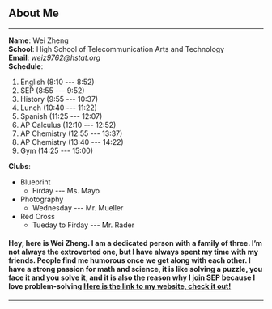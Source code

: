 ## About Me
---
**Name**: Wei Zheng  
**School**: High School of Telecommunication Arts and Technology  
**Email**: _weiz9762@hstat.org_  
**Schedule**:
1. English (8:10 --- 8:52)
2. SEP (8:55 --- 9:52)
3. History (9:55 --- 10:37)
4. Lunch (10:40 --- 11:22)
5. Spanish (11:25 --- 12:07)
6. AP Calculus (12:10 --- 12:52)
7. AP Chemistry (12:55 --- 13:37)
8. AP Chemistry (13:40 --- 14:22)
9. Gym (14:25 --- 15:00) 

**Clubs**:
 * Blueprint  
    * Firday --- Ms. Mayo
 * Photography
    * Wednesday --- Mr. Mueller
 * Red Cross
    * Tueday to Firday --- Mr. Rader





#### Hey, here is Wei Zheng. I am a dedicated person with a family of three. I’m not always the extroverted one, but I have always spent my time with my friends. People find me humorous once we get along with each other. I have a strong passion for math and science, it is like solving a puzzle, you face it and you solve it, and it is also the reason why I join SEP because I love problem-solving  [Here is the link to my website, check it out!](https://sites.google.com/a/hstat.org/weiz9762sep11/)
---